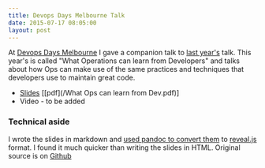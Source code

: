 ```yaml
---
title: Devops Days Melbourne Talk
date: 2015-07-17 08:05:00
layout: post
---
```

At [Devops Days Melbourne](http://devopsdays.org/events/2015-melbourne/) I gave
a companion talk to [last year's](/2014/08/10/devops-days-brisbane-talk.html) talk.
This year's is called "What Operations can learn from Developers" and talks about
how Ops can make use of the same practices and techniques that developers use
to maintain great code.

* [Slides](/devopsdays2015/) \[[pdf](/What Ops can learn from Dev.pdf)\]
* Video - to be added

### Technical aside

I wrote the slides in markdown and 
[used pandoc to convert them](http://johnmacfarlane.net/pandoc/demo/example9/producing-slide-shows-with-pandoc.html) 
to [reveal.js](http://lab.hakim.se/reveal-js/) format. I found it much quicker than writing the
slides in HTML. Original source is on [Github](https://github.com/willthames/devopsdays2015)
